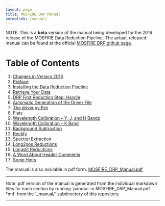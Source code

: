 ```yaml
---
layout: page
title: MOSFIRE DRP Manual
permalink: /manual/
---
```


NOTE: This is a __beta__ version of the manual being developed for the 2016 release of the MOSFIRE Data Reduction Pipeline.  The actual, released manual can be found at the official [MOSFIRE DRP github page](http://keck-datareductionpipelines.github.io/MosfireDRP/).

# Table of Contents

1. [Changes in Version 2016](changes)
2. [Preface](preface)
3. [Installing the Data Reduction Pipeline](installing)
4. [Retrieve Your Data](retrieve)
5. [DRP First Reduction Step: Handle](handle)
6. [Automatic Generation of the Driver File](autodriver)
7. [The driver.py File](driver)
8. [Flats](flats)
9. [Wavelength Calibration – Y, J, and H Bands](wavelengthYJH)
10. [Wavelength Calibration – K Band](wavelengthK)
11. [Background Subtraction](background)
12. [Rectify](rectify)
13. [Spectral Extraction](extract)
14. [Long2pos Reductions](long2pos)
15. [Longslit Reductions](longslit)
16. [A Word About Header Comments](headercomments)
17. [Some Hints](hints)

The manual is also available in pdf form: [MOSFIRE_DRP_Manual.pdf](MOSFIRE_DRP_Manual.pdf)

<hr>
Note: pdf version of the manual is generated from the individual markdown files for each section by running `pandoc -o MOSFIRE_DRP_Manual.pdf *md` from the `_manual/` subdirectory of this repository.
<hr>
